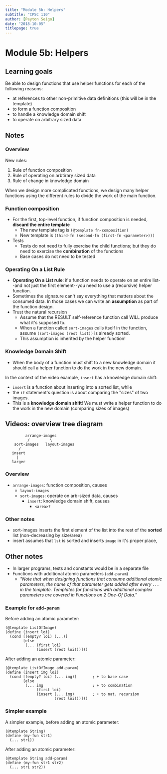 ```yaml
---
title: "Module 5b: Helpers"
subtitle: "CPSC 110"
author: [Peyton Seigo]
date: "2018-10-05"
titlepage: true
---
```


# Module 5b: Helpers

## Learning goals

Be able to design functions that use helper functions for each of the following reasons:

- at references to other non-primitive data definitions (this will be in the template)
- to form a function composition
- to handle a knowledge domain shift
- to operate on arbitrary sized data

## Notes

### Overview

New rules:

1. Rule of function composition
2. Rule of operating on arbtirary sized data
3. Rule of change in knowledge domain

When we design more complicated functions, we design many helper functions using the different rules to divide the work of the main function.

### Function composition

- For the first, top-level function, if function composition is needed, **discard the entire template**
  - The new template tag is `(@template fn-composition)`
  - New template is `(third-fn (second-fn (first-fn <parameter>)))`
- Tests
  - Tests do not need to fully exercise the child functions; but they do need to exercise the **combination** of the functions
  - Base cases do not need to be tested

### Operating On a List Rule

- **Operating On a List rule**: if a function needs to operate on an entire list--and not just the first element--you need to use a (recursive) helper function.
- Sometimes the signature can't say everything that matters about the consumed data. In those cases we can write an **assumption** as part of the function design.
- Trust the natural recursion
  - Assume that the RESULT self-reference function call WILL produce what it's supposed to.
  - When a function called `sort-images` calls itself in the function, assume `(sort-images (rest list))` is already sorted.
  - This assumption is inherited by the helper function!

### Knowledge Domain Shift

- When the body of a function must shift to a new knowledge domain it should call a helper function to do the work in the new domain.

In the context of the video example, `insert` has a knowledge domain shift:

- `insert` is a function about inserting into a sorted list, while
- the `if` statement's question is about comparing the "sizes" of two images.
- This is a **knowledge domain shift**! We must write a helper function to do the work in the new domain (comparing sizes of images)

## Videos: overview tree diagram

```
         arrange-images
          /         \
    sort-images   layout-images
      /
   insert
     |
   larger
```

### Overview

- `arrange-images`: function composition, causes
  - `layout-images`
  - `sort-images`: operate on arb-sized data, causes
    - `insert`: knowledge domain shift, causes
      - `<area>?`

### Other notes

- sort-images inserts the first element of the list into the rest of the **sorted** list (non-decreasing by size/area)
- insert assumes that `lst` is sorted and inserts `image` in it's proper place,

## Other notes

- In larger programs, tests and constants would be in a separate file
- Functions with additional atomic parameters (`add-param`)
  - _"Note that when designing functions that consume additional atomic parameters, the name of that parameter gets added after every `...` in the template. Templates for functions with additional complex parameters are covered in Functions on 2 One-Of Data."_

### Example for `add-param`

Before adding an atomic parameter:

```racket
(@template ListOfImage)
(define (insert loi)
  (cond [(empty? loi) (...)]
        [else
         (... (first loi)
              (insert (rest loi)))]))
```

After adding an atomic parameter:

```racket
(@template ListOfImage add-param)
(define (insert img loi)
  (cond [(empty? loi) (... img)]       ; + to base case
        [else
         (... img                      ; + to combination
              (first loi)
              (insert (... img)        ; + to nat. recursion
                      (rest loi)))]))
```

### Simpler example

A simpler example, before adding an atomic parameter:

```racket
(@template String)
(define (my-fun str1)
  (... str1))
```

After adding an atomic parameter:

```racket
(@template String add-param)
(define (my-fun str1 str2)
  (... str1 str2))
```

